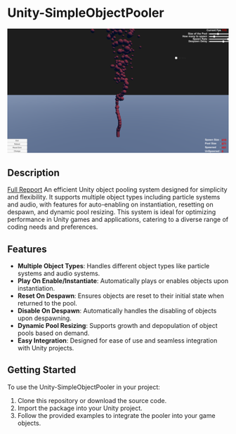 # Unity-SimpleObjectPooler
![Example Image](https://github.com/Silent0Wings/Unity-SimpleObjectPooler/blob/main/Screenshot/Screenshot%202023-12-26%20140455.png)

## Description
[Full Repport](https://github.com/Silent0Wings/Unity-SimpleObjectPooler/blob/cd6b1756c28f2987216b22add73e2382ab4f84b5/Github.pdf)
An efficient Unity object pooling system designed for simplicity and flexibility. It supports multiple object types including particle systems and audio, with features for auto-enabling on instantiation, resetting on despawn, and dynamic pool resizing. This system is ideal for optimizing performance in Unity games and applications, catering to a diverse range of coding needs and preferences.

## Features
- **Multiple Object Types**: Handles different object types like particle systems and audio systems.
- **Play On Enable/Instantiate**: Automatically plays or enables objects upon instantiation.
- **Reset On Despawn**: Ensures objects are reset to their initial state when returned to the pool.
- **Disable On Despawn**: Automatically handles the disabling of objects upon despawning.
- **Dynamic Pool Resizing**: Supports growth and depopulation of object pools based on demand.
- **Easy Integration**: Designed for ease of use and seamless integration with Unity projects.

## Getting Started
To use the Unity-SimpleObjectPooler in your project:
1. Clone this repository or download the source code.
2. Import the package into your Unity project.
3. Follow the provided examples to integrate the pooler into your game objects.
